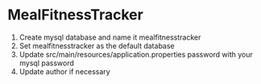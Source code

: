 # MealFitnessTracker

1. Create mysql database and name it mealfitnesstracker
2. Set mealfitnesstracker as the default database
3. Update src/main/resources/application.properties password with your mysql password
4. Update author if necessary
